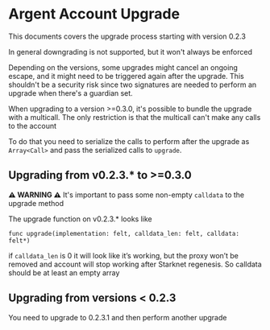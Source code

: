 # Argent Account Upgrade

This documents covers the upgrade process starting with version 0.2.3

In general downgrading is not supported, but it won't always be enforced

Depending on the versions, some upgrades might cancel an ongoing escape, and it might need to be triggered again after the upgrade.
This shouldn't be a security risk since two signatures are needed to perform an upgrade when there's a guardian set.

When upgrading to a version >=0.3.0, it's possible to bundle the upgrade with a multicall. The only restriction is that the multicall can't make any calls to the account

To do that you need to serialize the calls to perform after the upgrade as `Array<Call>` and pass the serialized calls to `upgrade`.

## Upgrading from v0.2.3.\* to >=0.3.0

**⚠️ WARNING ⚠️** It's important to pass some non-empty `calldata` to the upgrade method

The upgrade function on v0.2.3.\* looks like

```
func upgrade(implementation: felt, calldata_len: felt, calldata: felt*)
```

if `calldata_len` is 0 it will look like it’s working, but the proxy won’t be removed and account will stop working after Starknet regenesis. So calldata should be at least an empty array

## Upgrading from versions < 0.2.3

You need to upgrade to 0.2.3.1 and then perform another upgrade
